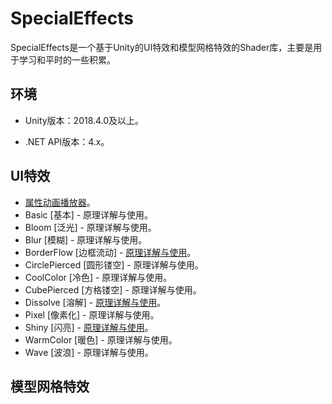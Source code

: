 # SpecialEffects

SpecialEffects是一个基于Unity的UI特效和模型网格特效的Shader库，主要是用于学习和平时的一些积累。

## 环境

- Unity版本：2018.4.0及以上。

- .NET API版本：4.x。

## UI特效

- [属性动画播放器](https://wanderer.blog.csdn.net/article/details/119732392)。
- Basic [基本] - 原理详解与使用。
- Bloom [泛光] - 原理详解与使用。
- Blur [模糊] - 原理详解与使用。
- BorderFlow [边框流动] - [原理详解与使用](https://wanderer.blog.csdn.net/article/details/119868285)。
- CirclePierced [圆形镂空] - 原理详解与使用。
- CoolColor [冷色] - 原理详解与使用。
- CubePierced [方格镂空] - 原理详解与使用。
- Dissolve [溶解] - [原理详解与使用](https://wanderer.blog.csdn.net/article/details/120237414)。
- Pixel [像素化] - 原理详解与使用。
- Shiny [闪亮] - [原理详解与使用](https://wanderer.blog.csdn.net/article/details/120066411)。
- WarmColor [暖色] - 原理详解与使用。
- Wave [波浪] - 原理详解与使用。

## 模型网格特效